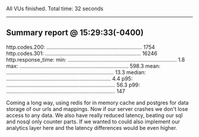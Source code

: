 All VUs finished. Total time: 32 seconds

---

## Summary report @ 15:29:33(-0400)

http.codes.200: ................................................................ 1754
http.codes.301: ................................................................ 16246
http.response_time:
min: ......................................................................... 1.8
max: ......................................................................... 598.3
mean: ........................................................................ 13.3
median: ...................................................................... 4.4
p95: ......................................................................... 56.3
p99: ......................................................................... 147

Coming a long way, using redis for in memory cache and postgres for data storage of our urls and mappings.
Now if our server crashes we don't lose access to any data.
We also have really reduced latency, beating our sql and nosql only counter parts.
If we wanted to could also implement our analytics layer here and the latency differences would be even higher.
